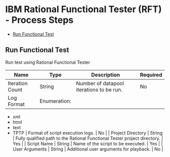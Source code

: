
# IBM Rational Functional Tester (RFT) - Process Steps

* [Run Functional Test](#run_functional_test)


## Run Functional Test

Run test using Rational Functional Tester


| Name | Type | Description                                                                                                          | Required |
| ---- | ---- | -------------------------------------------------------------------------------------------------------------------- | -------- |
| Iteration Count | String | Number of datapool iterations to be run. | No |
| Log Format | Enumeration:
* xml
* html
* text
* TPTP
| Format of script execution logs. | No |
| Project Directory | String | Fully qualified path to the Rational Functional Tester project directory. | Yes |
| Script Name | String | Name of the script to be executed. | Yes |
| User Arguments | String | Additional user arguments for playback. | No |



